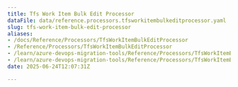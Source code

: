 ```yaml
---
title: Tfs Work Item Bulk Edit Processor
dataFile: data/reference.processors.tfsworkitembulkeditprocessor.yaml
slug: tfs-work-item-bulk-edit-processor
aliases:
- /docs/Reference/Processors/TfsWorkItemBulkEditProcessor
- /Reference/Processors/TfsWorkItemBulkEditProcessor
- /learn/azure-devops-migration-tools/Reference/Processors/TfsWorkItemBulkEditProcessor
- /learn/azure-devops-migration-tools/Reference/Processors/TfsWorkItemBulkEditProcessor/index.md
date: 2025-06-24T12:07:31Z

---
```


